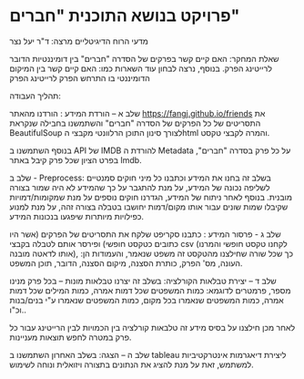 # פרויקט בנושא התוכנית "חברים"
מדעי הרוח הדיגיטליים
מרצה: ד"ר יעל נצר
 
 
שאלת המחקר:
האם קיים קשר בפרקים של הסדרה "חברים" בין דומיננטיות הדובר לרייטינג הפרק. בנוסף, נרצה לבחון עוד השארות כמו: האם קיים קשר בין המיקום הדומיננטי בו התרחש הפרק לרייטינג הפרק


תהליך העבודה:

שלב א – הורדת המידע :
 הורדנו מהאתר https://fangj.github.io/friends  את התסריטים של כל הפרקים של הסדרה "חברים" והשתמשנו בחבילה שנקראת BeautifulSoup לצורך סינון התוכן הרלוונטי מקבצי הhtml והמרה לקבצי טקסט.

בנוסף השתמשנו ב API של IMDB להורדת ה Metadata על כל פרק בסדרה "חברים", בפרט הציון שכל פרק קיבל באתר Imdb.

 

שלב ב - Preprocess: בשלב זה בחנו את המידע וכתבנו כל מיני חוקים סמנטיים לשליפה נכונה של המידע, על מנת להתגבר על כך שהמידע לא היה שמור בצורה מובנית. בנוסף לאחר ניתוח של המידע, הגדרנו חוקים נוספים על מנת שמקומות/דמויות שקיבלו שמות שונים עבור אותו מקום/דמות יחושבו בטבלה בצורה זהה, על מנת למנוע כפילויות מיותרות שיפגעו בנכונות המידע.

 

שלב ג - פרסור המידע : כתבנו סקריפט שלקח את התסריטים של הפרקים (אשר היו כתובים כטקסט חופשי) ופירסר אותם לטבלה בקבצי csv (לקחנו טקסט חופשי והמרנו אותו לדאטה מובנה), כך שכל שורה שחילצנו מהטקסט זה משפט שנאמר, והעמודות הן: העונה, מס' הפרק, כותרת הסצנה, מיקום הסצנה, הדובר, תוכן המשפט.

 

שלב ד – יצירת טבלאות הקורלציה: בשלב זה יצרנו טבלאות מונות – בכל פרק מנינו מספר, פרמטרים לדוגמא: כמות המשפטים שכל דמות אמרה, כמות המילים שכל דמות אמרה, כמות המשפטים שנאמרו בכל מקום, כמות המשפטים שנאמרו ע"י בנים/בנות וכ"ו..

לאחר מכן חילצנו על בסיס מידע זה טלבאות קורלציה בין הכמויות לבין הרייטינג עבור כל פרק במטרה לחפש תוצאות מעניינות.

 

שלב ה – הצגה: בשלב האחרון השתמשנו ב tableau ליצירת דיאגרמות אינטרקטיביות למשתמש, זאת על מנת להציג את הנתונים בתצורה ויזואלית ונוחה לשימוש.


